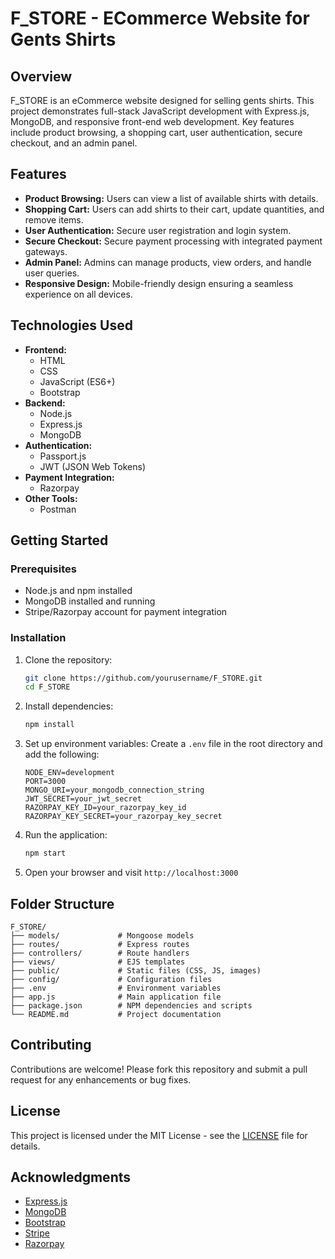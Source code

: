 # F_STORE - ECommerce Website for Gents Shirts

## Overview
F_STORE is an eCommerce website designed for selling gents shirts. This project demonstrates full-stack JavaScript development with Express.js, MongoDB, and responsive front-end web development. Key features include product browsing, a shopping cart, user authentication, secure checkout, and an admin panel.

## Features
- **Product Browsing:** Users can view a list of available shirts with details.
- **Shopping Cart:** Users can add shirts to their cart, update quantities, and remove items.
- **User Authentication:** Secure user registration and login system.
- **Secure Checkout:** Secure payment processing with integrated payment gateways.
- **Admin Panel:** Admins can manage products, view orders, and handle user queries.
- **Responsive Design:** Mobile-friendly design ensuring a seamless experience on all devices.

## Technologies Used
- **Frontend:**
  - HTML
  - CSS
  - JavaScript (ES6+)
  - Bootstrap
- **Backend:**
  - Node.js
  - Express.js
  - MongoDB
- **Authentication:**
  - Passport.js
  - JWT (JSON Web Tokens)
- **Payment Integration:**
  - Razorpay
- **Other Tools:**
  - Postman

## Getting Started

### Prerequisites
- Node.js and npm installed
- MongoDB installed and running
- Stripe/Razorpay account for payment integration

### Installation
1. Clone the repository:
   ```bash
   git clone https://github.com/yourusername/F_STORE.git
   cd F_STORE
   ```

2. Install dependencies:
   ```bash
   npm install
   ```

3. Set up environment variables:
   Create a `.env` file in the root directory and add the following:
   ```env
   NODE_ENV=development
   PORT=3000
   MONGO_URI=your_mongodb_connection_string
   JWT_SECRET=your_jwt_secret
   RAZORPAY_KEY_ID=your_razorpay_key_id
   RAZORPAY_KEY_SECRET=your_razorpay_key_secret
   ```

4. Run the application:
   ```bash
   npm start
   ```

5. Open your browser and visit `http://localhost:3000`


## Folder Structure
```plaintext
F_STORE/
├── models/             # Mongoose models
├── routes/             # Express routes
├── controllers/        # Route handlers
├── views/              # EJS templates
├── public/             # Static files (CSS, JS, images)
├── config/             # Configuration files
├── .env                # Environment variables
├── app.js              # Main application file
├── package.json        # NPM dependencies and scripts
└── README.md           # Project documentation
```

## Contributing
Contributions are welcome! Please fork this repository and submit a pull request for any enhancements or bug fixes.

## License
This project is licensed under the MIT License - see the [LICENSE](LICENSE) file for details.

## Acknowledgments
- [Express.js](https://expressjs.com/)
- [MongoDB](https://www.mongodb.com/)
- [Bootstrap](https://getbootstrap.com/)
- [Stripe](https://stripe.com/)
- [Razorpay](https://razorpay.com/)
